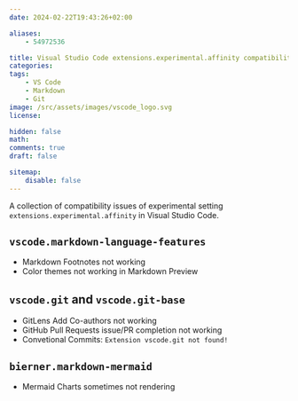 ```yaml
---
date: 2024-02-22T19:43:26+02:00

aliases:
    - 54972536

title: Visual Studio Code extensions.experimental.affinity compatibility issues
categories:
tags:
    - VS Code
    - Markdown
    - Git
image: /src/assets/images/vscode_logo.svg
license:

hidden: false
math:
comments: true
draft: false

sitemap:
    disable: false
---
```


A collection of compatibility issues of experimental setting `extensions.experimental.affinity` in Visual Studio Code.
<!--more-->

## `vscode.markdown-language-features`

- Markdown Footnotes not working
- Color themes not working in Markdown Preview

## `vscode.git` and `vscode.git-base`

- GitLens Add Co-authors not working
- GitHub Pull Requests issue/PR completion not working
- Convetional Commits: `Extension vscode.git not found!`

## `bierner.markdown-mermaid`

- Mermaid Charts sometimes not rendering
